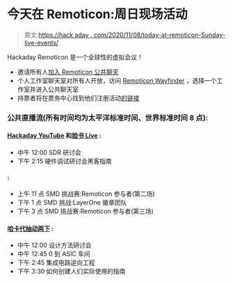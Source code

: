 # 今天在 Remoticon:周日现场活动

> 原文:[https://hack aday . com/2020/11/08/today-at-remoticon-Sunday-live-events/](https://hackaday.com/2020/11/08/today-at-remoticon-sunday-live-events/)

Hackaday Remoticon 是一个全球性的虚拟会议！

*   邀请所有人[加入 Remoticon 公共聊天](https://hackaday.io/messages/room/291438)
*   个人工作室聊天室对所有人开放，访问 [Remoticon Wayfinder](https://remoticon.io/) ，选择一个工作室并进入公共聊天室
*   持票者将在票务中心找到他们注册活动[的链接](https://www.eventbrite.com/x/remoticon-tickets-115886905855)

### 公共直播流(所有时间均为太平洋标准时间、世界标准时间 8 点):

#### **[Hackaday YouTube](https://www.youtube.com/hackaday) 和[脸书 Live](https://www.facebook.com/hackaday.io/) :**

*   中午 12:00 SDR 研讨会
*   下午 2:15 硬件调试研讨会黑客指南

#### **:**

*   上午 11 点 SMD 挑战赛:Remoticon 参与者(第二场)
*   下午 1 点 SMD 挑战:LayerOne 徽章团队
*   下午 3 点 SMD 挑战赛:Remoticon 参与者(第三场)

#### **[哈卡代抽动两下](https://www.twitch.tv/hackadaytwo) :**

*   中午 12:00 设计方法研讨会
*   中午 12:45 0 到 ASIC 车间
*   下午 2:45 集成电路逆向工程
*   下午 3:30 如何创建人们实际使用的指南